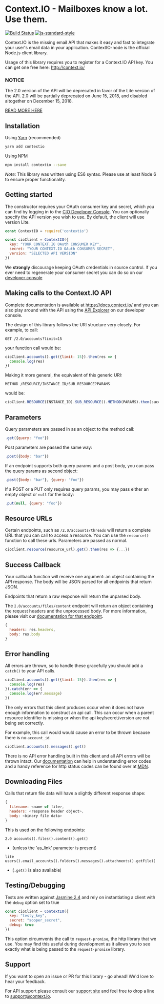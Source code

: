 Context.IO - Mailboxes know a lot. Use them.
============================================
[![Build Status](https://travis-ci.org/contextio/ContextIO-node.svg?branch=master)](https://travis-ci.org/contextio/ContextIO-node)
[![js-standard-style](https://img.shields.io/badge/code%20style-standard-brightgreen.svg)](http://standardjs.com/)

Context.IO is the missing email API that makes it easy and fast to integrate your user's email data in your application. ContextIO-node is the official Node.js client library.

Usage of this library requires you to register for a Context.IO API key. You can get one free here: http://context.io/

### NOTICE

The 2.0 version of the API will be deprecated in favor of the Lite version of the API. 2.0 will be partially deprecated on June 15, 2018, and disabled altogether on December 15, 2018.

[READ MORE HERE](https://blog.context.io/important-announcement-deprecation-of-2-0-api-8f73488a8c0e)

Installation
------------

Using [Yarn](https://yarnpkg.com/) (recommended)
```bash
yarn add contextio
```

Using NPM
``` bash
npm install contextio --save
```

_Note:_ This library was written using ES6 syntax. Please use at least Node 6 to ensure proper functionality.


Getting started
---------------

The constructor requires your OAuth consumer key and secret, which you can find by logging in to the [CIO Developer Console](https://console.context.io/). You can optionally specify the API version you wish to use. By default, the client will use version Lite.

``` js
const ContextIO = require('contextio')

const cioClient = ContextIO({
  key: "YOUR CONTEXT.IO OAuth CONSUMER KEY",
  secret: "YOUR CONTEXT.IO OAuth CONSUMER SECRET",
  version: "SELECTED API VERSION"
})
```

We **strongly** discourage keeping OAuth credentials in source control. If you ever need to regenerate your consumer secret you can do so on our [developer console](https://console.context.io/#settings)


Making calls to the Context.IO API
----------------------------------

Complete documentation is available at https://docs.context.io/ and you can also play around with the API using the [API Explorer](https://console.context.io/#explore) on our developer console.

The design of this library follows the URI structure very closely. For example, to call:

``` http
GET /2.0/accounts?limit=15
```

your function call would be:

``` js
cioClient.accounts().get({limit: 15}).then(res => {
  console.log(res)
})
```

Making it more general, the equivalent of this generic URI:

``` http
METHOD /RESOURCE/INSTANCE_ID/SUB_RESOURCE?PARAMS
```

would be:

``` js
cioClient.RESOURCE(INSTANCE_ID).SUB_RESOURCE().METHOD(PARAMS).then(success_handler)
```

Parameters
----------------------------------
Query parameters are passed in as an object to the method call:

```js
.get({query: "foo"})
```

Post parameters are passed the same way:

```js
.post({body: "bar"})
```

If an endpoint supports both query params and a post body, you can pass the query params as second object:

```js
.post({body: "bar"}, {query: "foo"})
```

If a POST or a PUT only requires query params, you may pass either an empty object or `null` for the body:
```js
.put(null, {query: "foo"})
```


Resource URLs
----------------------------------
Certain endpoints, such as `/2.0/accounts/threads` will return a complete URL that you can call to access a resource. You can use the `resource()` function to call these urls. Parameters are passed as normal.

```js
cioClient.resource(resource_url).get().then(res => {...})
```

Success Callback
----------------
Your callback function will receive one argument: an object containing the API response. The body will be JSON parsed for all endpoints that return JSON.

Endpoints that return a raw response will return the unparsed body.

The `2.0/accounts/files/content` endpoint will return an object containing the request headers and the unprocessed body. For more information, please visit our [documentation for that endpoint](https://context.io/docs/2.0/accounts/files/content).
```js
{
  headers: res.headers,
  body: res.body
}
```

Error handling
--------------
All errors are thrown, so to handle these gracefully you should add a `catch()` to your API calls.

``` js
cioClient.accounts().get({limit: 15}).then(res => {
  console.log(res)
}).catch(err => {
  console.log(err.message)
})
```

The only errors that this client produces occur when it does not have enough information to construct an api call.
This can occur when a parent resource identifier is missing or when the api key/secret/version are not being set correctly.

For example, this call would would cause an error to be thrown because there is no `account_id`.
```js
cioClient.accounts().messages().get()
```

There is no API error handling built in this client and all API errors will be thrown intact. Our [documentation](https://context.io/docs/) can help in understanding error codes and a handy reference for http status codes can be found over at [MDN](https://developer.mozilla.org/en-US/docs/Web/HTTP/Response_codes).

Downloading Files
------
Calls that return file data will have a slightly different response shape:
```js
{
  filename: <name of file>,
  headers: <response header object>,
  body: <binary file data>
}
```

This is used on the following endpoints:

`2.0 accounts().files().content().get()`
- (unless the 'as_link' parameter is present)

`lite users().email_accounts().folders().messages().attachments().getFile()`
- (`.get()` is also available)

Testing/Debugging
-------
Tests are written against [Jasmine 2.4](http://jasmine.github.io/2.4/introduction.html) and rely on instantiating a client with the `debug` option set to true

```js
const cioClient = ContextIO({
  key: "testy_key",
  secret: "sooper_secret",
  debug: true
})
```

This option circumvents the call to `request-promise`, the http library that we use. You may find this useful during development as it allows you to see exactly what is being passed to the `request-promise` library.

Support
-------
If you want to open an issue or PR for this library - go ahead! We'd love to hear your feedback.

For API support please consult our [support site](http://support.context.io) and feel free to drop a line to [support@context.io](mailto:support@context.io).
